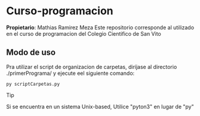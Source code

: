 # Curso-programacion

__Propietario__: Mathias Ramirez Meza
Este repositorio corresponde al utilizado en el curso de programacion del Colegio Cientifico de San Vito




## Modo de uso
Pra utilizar el script de organizacion de carpetas, diríjase al directorio ./primerPrograma/ y ejecute eel siguiente comando:

```
py scriptCarpetas.py
```
> [!TIP]
>Si  se encuentra en un sistema Unix-based, Utilice "pyton3" en lugar de "py"